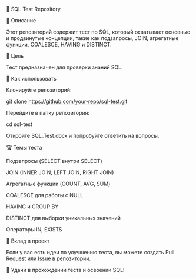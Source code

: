 📘 SQL Test Repository

📌 Описание

Этот репозиторий содержит тест по SQL, который охватывает основные и продвинутые концепции, такие как подзапросы, JOIN, агрегатные функции, COALESCE, HAVING и DISTINCT.

🎯 Цель

Тест предназначен для проверки знаний SQL.

📖 Как использовать

Клонируйте репозиторий:

git clone https://github.com/your-repo/sql-test.git

Перейдите в папку репозитория:

cd sql-test

Откройте SQL_Test.docx и попробуйте ответить на вопросы.

🏆 Темы теста

Подзапросы (SELECT внутри SELECT)

JOIN (INNER JOIN, LEFT JOIN, RIGHT JOIN)

Агрегатные функции (COUNT, AVG, SUM)

COALESCE для работы с NULL

HAVING и GROUP BY

DISTINCT для выборки уникальных значений

Операторы IN, EXISTS

📌 Вклад в проект

Если у вас есть идеи по улучшению теста, вы можете создать Pull Request или Issue в репозитории.

🚀 Удачи в прохождении теста и освоении SQL!

